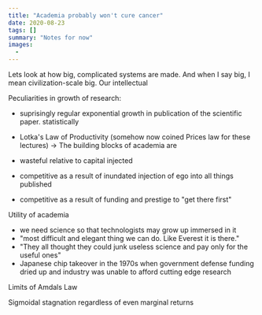```yaml
---
title: "Academia probably won't cure cancer"
date: 2020-08-23
tags: []
summary: "Notes for now"
images:
  -
---
```


Lets look at how big, complicated systems are made. And when I say big, I mean
civilization-scale big. Our intellectual 

Peculiarities in  growth of research:

  * suprisingly regular exponential growth in publication of the scientific
paper. statistically
  * Lotka's Law of Productivity (somehow now coined Prices law for these
lectures) -> 
The building blocks of academia are 

  * wasteful relative to capital injected 
  * competitive as a result of inundated injection of ego into all things
published
  * competitive as a result of funding and prestige to "get there first"

Utility of academia

  * we need science so that technologists may grow up immersed in it
  * "most difficult and elegant thing we can do. Like Everest it is there."
  * "They all thought they could junk useless science and pay only for the
useful ones"
  * Japanese chip takeover in the 1970s when government defense funding dried up
and industry was unable to afford cutting edge research

Limits of Amdals Law

Sigmoidal stagnation regardless of even marginal returns
